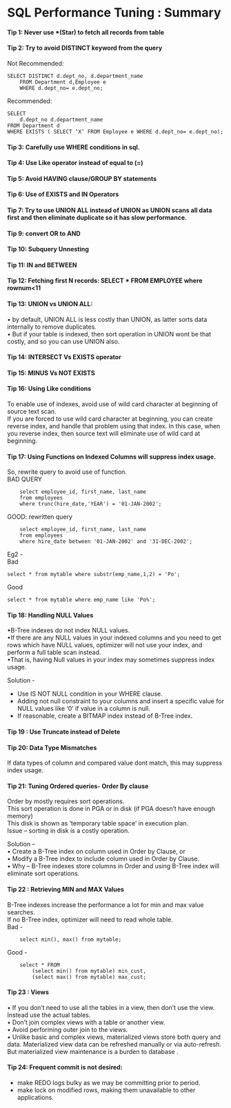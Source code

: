 # SQL Performance Tuning : Summary 

#### Tip 1: Never use *(Star) to fetch all records from table

#### Tip 2: Try to avoid DISTINCT keyword from the query <br>
Not Recommended:

```
SELECT DISTINCT d.dept_no, d.department_name
	FROM Department d,Employee e
	WHERE d.dept_no= e.dept_no;
```

Recommended:<br>
```	
SELECT 
    d.dept_no d.department_name
FROM Department d
WHERE EXISTS ( SELECT ‘X’ FROM Employee e WHERE d.dept_no= e.dept_no);
```

#### Tip 3: Carefully use WHERE conditions in sql. <br>

#### Tip 4: Use Like operator instead of equal to (=)
 
#### Tip 5: Avoid HAVING clause/GROUP BY statements
 
#### Tip 6: Use of EXISTS and IN Operators

#### Tip 7: Try to use UNION ALL instead of UNION as UNION scans all data first and then eliminate duplicate so it has slow performance.

#### Tip 9: convert OR to AND

#### Tip 10: Subquery Unnesting 

#### Tip 11: IN and BETWEEN

#### Tip 12: Fetching first N records:  SELECT * FROM EMPLOYEE where rownum<11

#### Tip 13: UNION vs UNION ALL:
 • by default, UNION ALL is less costly than UNION, as latter sorts data internally to remove duplicates.<br>
 • But if your table is indexed, then sort operation in UNION wont be that costly, and so you can use UNION also.<br>

#### Tip 14: INTERSECT Vs EXISTS operator
 
#### Tip 15: MINUS Vs NOT EXISTS

#### Tip 16: Using Like conditions
To enable use of indexes, avoid use of wild card character at beginning of source text scan.<br>
If you are forced to use wild card character at beginning, you can create reverse index, and handle that problem using that index. In this case, when you reverse index, then source text will eliminate use of wild card at beginning.<br>

#### Tip 17: Using Functions on Indexed Columns will suppress index usage.
So, rewrite query to avoid use of function.<br>
BAD QUERY
```
	select employee_id, first_name, last_name
	from employees 
	where trunc(hire_date,'YEAR') = '01-JAN-2002';
```
GOOD: rewritten query
```
	select employee_id, first_name, last_name
	from employees 
	where hire_date between '01-JAN-2002' and '31-DEC-2002';
```
Eg2 -<br>
Bad<br>
```
select * from mytable where substr(emp_name,1,2) = 'Po';
```
Good<br> 
```
select * from mytable where emp_name like 'Po%';
```

#### Tip 18: Handling NULL Values
•B-Tree indexes do not index NULL values.<br>
•If there are any NULL values in your indexed columns and you need to get rows which have NULL values, optimizer will not use your index, and perform a full table scan instead.<br>
•That is, having Null values in your index may sometimes suppress index usage.<br>

Solution -<br>
- Use IS NOT NULL condition in your WHERE clause. <br> 
- Adding not null constraint to your columns and insert a specific value for NULL values like ‘0’ if value in a column is null. <br>
- If reasonable, create a BITMAP index instead of B-Tree index. <br> 

#### Tip 19 : Use Truncate instead of Delete
 
#### Tip 20: Data Type Mismatches 
If data types of column and compared value dont match, this may suppress index usage.<br>

#### Tip 21: Tuning Ordered queries- Order By clause 
Order by mostly requires sort operations.<br>
This sort operation is done in PGA or in disk (if PGA doesn’t have enough memory)<br>
This disk is shown as ‘temporary table space’ in execution plan.<br>
Issue – sorting in disk is a costly operation.<br>

Solution –<br>
• Create a B-Tree index on column used in Order by Clause, or<br>
• Modify a B-Tree index to include column used in Order by Clause.<br>
• Why – B-Tree indexes store columns in Order and using B-Tree index will eliminate sort operations.<br>

#### Tip 22 : Retrieving MIN and MAX Values
B-Tree indexes increase the performance a lot for min and max value searches.<br>
If no B-Tree index, optimizer will need to read whole table.<br>
Bad - <br>
```
	select min(), max() from mytable;
```
Good - <br>
```
	select * FROM 
	    (select min() from mytable) min_cust, 
	    (select max() from mytable) max_cust;
```
#### Tip 23 : Views
 • If you don’t need to use all the tables in a view, then don’t use the view. Instead use the actual tables.<br> 
 • Don’t join complex views with a table or another view. <br>
 • Avoid performing outer join to the views. <br>
 • Unlike basic and complex views, materialized views store both query and data. Materialized view data can be refreshed manually or via auto-refresh. But materialized view maintenance is a burden to database .<br>
 
#### Tip 24: Frequent commit is not desired: 
 * make REDO logs bulky as we may be committing prior to period.<br>
 * make lock on modified rows, making them unavailable to other applications.<br>